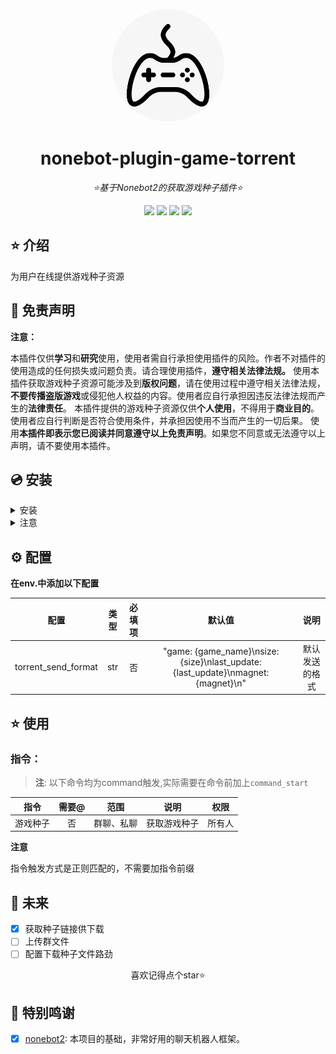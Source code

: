 <div align="center">

<a href="https://v2.nonebot.dev/store"><img src="./res/image.png" width="180" height="180" alt="NoneBotPluginLogo" style="border-radius: 50%;"></a>

</div>

<div align="center">

# nonebot-plugin-game-torrent

_⭐基于Nonebot2的获取游戏种子插件⭐_


</div>

<div align="center">
<a href="https://www.python.org/downloads/release/python-390/"><img src="https://img.shields.io/badge/python-3.8+-blue"></a>  <a href=""><img src="https://img.shields.io/badge/QQ-1141538825-yellow"></a> <a href="https://github.com/Cvandia/nonebot-plugin-game-torrent/blob/main/LICENCE"><img src="https://img.shields.io/badge/license-MIT-blue"></a> <a href="https://v2.nonebot.dev/"><img src="https://img.shields.io/badge/Nonebot2-2.0.0rc1+-red"></a>
</div>


## ⭐ 介绍

为用户在线提供游戏种子资源

## 📜 免责声明

**注意：**

本插件仅供**学习**和**研究**使用，使用者需自行承担使用插件的风险。作者不对插件的使用造成的任何损失或问题负责。请合理使用插件，**遵守相关法律法规。**
使用本插件获取游戏种子资源可能涉及到**版权问题**，请在使用过程中遵守相关法律法规，**不要传播盗版游戏**或侵犯他人权益的内容。使用者应自行承担因违反法律法规而产生的**法律责任**。
本插件提供的游戏种子资源仅供**个人使用**，不得用于**商业目的**。使用者应自行判断是否符合使用条件，并承担因使用不当而产生的一切后果。
使用**本插件即表示您已阅读并同意遵守以上免责声明**。如果您不同意或无法遵守以上声明，请不要使用本插件。


## 💿 安装

<details>
<summary>安装</summary>

pip 安装

```
pip install nonebot-plugin-game-torrent
```
- 在nonebot的pyproject.toml中的plugins = ["xxx"]添加此插件

nb-cli安装

```
nb plugin install nonebot-plugin-game-torrent -U
```

git clone安装(不推荐)

- 命令窗口`cmd`下运行
```bash
git clone https://github.com/Cvandia/nonebot-plugin-game-torrent
```
- 在窗口运行处
将文件夹`nonebot-plugin-torrent-game`复制到bot根目录下的`src/plugins`(或创建bot时的其他名称`xxx/plugins`)

 
 </details>
 
 <details>
 <summary>注意</summary>
 
 推荐镜像站下载
  
 清华源```https://pypi.tuna.tsinghua.edu.cn/simple```
 
 阿里源```https://mirrors.aliyun.com/pypi/simple/```

</details>

## ⚙️ 配置

**在env.中添加以下配置**

| 配置 | 类型 |必填项| 默认值 | 说明 |
|:-----:|:----:|:----:|:---:|:----:|
|torrent_send_format|str|否|"game: {game_name}\nsize: {size}\nlast_update: {last_update}\nmagnet: {magnet}\n"|默认发送的格式|

## ⭐ 使用

### 指令：
> **注**: 以下命令均为command触发,实际需要在命令前加上`command_start`

| 指令 | 需要@ | 范围 | 说明 |权限|
|:---:|:---:|:---:|:---:|:---:|
|游戏种子|否|群聊、私聊|获取游戏种子|所有人|

**注意**

指令触发方式是正则匹配的，不需要加指令前缀

## 🌙 未来
 - [x] 获取种子链接供下载
 - [ ] 上传群文件
 - [ ] 配置下载种子文件路劲

<center>喜欢记得点个star⭐</center>

## 💝 特别鸣谢

- [x] [nonebot2](https://github.com/nonebot/nonebot2): 本项目的基础，非常好用的聊天机器人框架。